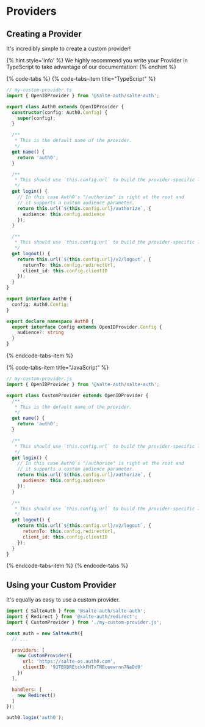 # Providers

## Creating a Provider

It's incredibly simple to create a custom provider!

{% hint style='info' %}
We highly recommend you write your Provider in TypeScript to take advantage of our documentation!
{% endhint %}

{% code-tabs %}
{% code-tabs-item title="TypeScript" %}
```typescript
// my-custom-provider.ts
import { OpenIDProvider } from '@salte-auth/salte-auth';

export class Auth0 extends OpenIDProvider {
  constructor(config: Auth0.Config) {
    super(config);
  }

  /**
   * This is the default name of the provider.
   */
  get name() {
    return 'auth0';
  }

  /**
   * This should use `this.config.url` to build the provider-specific login url.
   */
  get login() {
    // In this case Auth0's "/authorize" is right at the root and 
    // it supports a custom audience parameter.
    return this.url(`${this.config.url}/authorize`, {
      audience: this.config.audience
    });
  }

  /**
   * This should use `this.config.url` to build the provider-specific logout url.
   */
  get logout() {
    return this.url(`${this.config.url}/v2/logout`, {
      returnTo: this.config.redirectUrl,
      client_id: this.config.clientID
    });
  }
}

export interface Auth0 {
  config: Auth0.Config;
}

export declare namespace Auth0 {
  export interface Config extends OpenIDProvider.Config {
    audience?: string
  }
}
```
{% endcode-tabs-item %}

{% code-tabs-item title="JavaScript" %}
```javascript
// my-custom-provider.js
import { OpenIDProvider } from '@salte-auth/salte-auth';

export class CustomProvider extends OpenIDProvider {
  /**
   * This is the default name of the provider.
   */
  get name() {
    return 'auth0';
  }

  /**
   * This should use `this.config.url` to build the provider-specific login url.
   */
  get login() {
    // In this case Auth0's "/authorize" is right at the root and 
    // it supports a custom audience parameter.
    return this.url(`${this.config.url}/authorize`, {
      audience: this.config.audience
    });
  }

  /**
   * This should use `this.config.url` to build the provider-specific logout url.
   */
  get logout() {
    return this.url(`${this.config.url}/v2/logout`, {
      returnTo: this.config.redirectUrl,
      client_id: this.config.clientID
    });
  }
}
```
{% endcode-tabs-item %}
{% endcode-tabs %}

## Using your Custom Provider

It's equally as easy to use a custom provider.

```js
import { SalteAuth } from '@salte-auth/salte-auth';
import { Redirect } from '@salte-auth/redirect';
import { CustomProvider } from './my-custom-provider.js';

const auth = new SalteAuth({
  // ...

  providers: [
    new CustomProvider({
      url: 'https://salte-os.auth0.com',
      clientID: '9JTBXBREtckkFHTxTNBceewrnn7NeDd0'
    })
  ],

  handlers: [
    new Redirect()
  ]
});

auth0.login('auth0');
```
